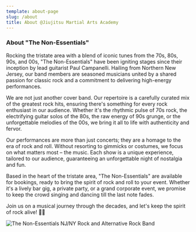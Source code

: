 ```yaml
---
template: about-page
slug: /about
title: About @Jiujitsu Martial Arts Academy
---
```

### About "The Non-Essentials"

Rocking the tristate area with a blend of iconic tunes from the 70s, 80s, 90s, and 00s, "The Non-Essentials" have been igniting stages since their inception by lead guitarist Paul Campanelli. Hailing from Northern New Jersey, our band members are seasoned musicians united by a shared passion for classic rock and a commitment to delivering high-energy performances.

We are not just another cover band. Our repertoire is a carefully curated mix of the greatest rock hits, ensuring there's something for every rock enthusiast in our audience. Whether it's the rhythmic pulse of 70s rock, the electrifying guitar solos of the 80s, the raw energy of 90s grunge, or the unforgettable melodies of the 00s, we bring it all to life with authenticity and fervor.

Our performances are more than just concerts; they are a homage to the era of rock and roll. Without resorting to gimmicks or costumes, we focus on what matters most – the music. Each show is a unique experience, tailored to our audience, guaranteeing an unforgettable night of nostalgia and fun.

Based in the heart of the tristate area, "The Non-Essentials" are available for bookings, ready to bring the spirit of rock and roll to your event. Whether it's a lively bar gig, a private party, or a grand corporate event, we promise to keep the crowd singing and dancing till the last note fades.

Join us on a musical journey through the decades, and let's keep the spirit of rock alive! 🎸🤘

![The Non-Essentials NJ/NY Rock and Alternative Rock Band](/assets/bandpromo13.jpg "The Non-Essentials")